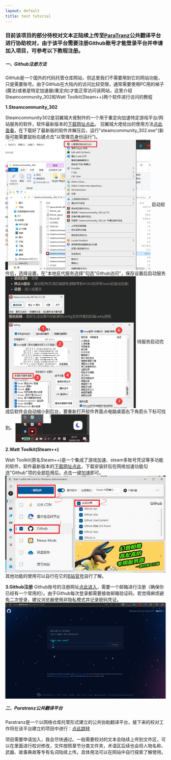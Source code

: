 ```yaml
---
layout: default
title: test tutorial
---
```


### 目前该项目的部分待校对文本正陆续上传至[ParaTranz](paratranz.cn)公共翻译平台进行协助校对，由于该平台需要注册Github账号才能登录平台并申请加入项目，可参考以下教程注册。

##### 一、Github注册方法

GitHub是一个国外的代码托管仓库网站，但这里我们不需要用到它的网站功能，只是需要账号。由于GitHub在大陆内的访问比较受限，通常需要使用PC用的梯子(魔法)或者是特定加速器(重定向)才能正常访问该网站，这里介绍Steamcommunity_302和Watt Toolkit(Steam++)两个软件进行访问的教程

**1.Steamcommunity_302**

Steamcommunity302是羽翼城大佬制作的一个用于重定向加速特定游戏平台/网站服务的软件，软件最新版本的[下载网址点此](www.dogfight360.com/blog/686/)。
羽翼城大佬给出的使用方法[点此查看](www.dogfight360.com/blog/knowledge-base/steamcommunity_302_manual/)，在下载好了最新版的软件并解压后，运行"steamcommunity_302.exe"(新版可能需要鼠标右键点击"以管理员身份运行")。
<img src="./img/scyunxin.png#" alt="sc302run" align="center" style="zoom:45%;" />
启动软件后，选择设置，在"本地反代服务选择"勾选"Github访问"，保存设置后启动服务
<img src="./img/scchoose.png#" alt="sc302choose" align="center" style="zoom:45%;" />
待服务启动完成后软件会自动缩小到后台，要重新打开软件界面点电脑桌面右下角箭头下标可找到。
<img src="./img/deskrightcor.png#" alt="desktoprightcorner" align="center" style="zoom:45%;" />


**2.Watt Toolkit(Steam++)**

Watt Toolkit(原名Steam++)是一个集成了游戏加速、steam多账号凭证等多功能的软件，软件最新版本的[下载网址点此](steampp.net/)，下载安装好后在网络加速功能勾选"Github"项的全部启用后，点击一键加速即可。
<img src="./img/wtchoose.png#" alt="wtchoose" align="center" style="zoom55%;" />
其他功能的使用可以自行在它的[B站官号](space.bilibili.com/3546572635768935)自行了解。

**3.Github注册**
Github账号的注册网址[点此进入](github.com/signup?source=login)，需要一个邮箱进行注册（确保你已经有一个常用的）。由于Github每次登录都需要接收邮箱验证码，若觉得麻烦避免二次登录，建议浏览器使用非隐私模式并记录密码凭证。
<img src="./img/ghsignup.png#" alt="ghsignup" align="center" style="zoom25%;" />

##### 二、Paratranz公共翻译平台

Paratranz是一个以网络仓库托管形式建立的公共协助翻译平台，接下来的校对工作将在该平台建立的项目中进行：[点此跳转](paratranz.cn/projects/8489)

项目需要申请加入，我会尽快通过。一般需要校对的文本会陆续上传到文件区，可以在里面进行校对修改，文件按照章节分类文件夹，术语区后续也会将人物名称、武器、故事典故等专有名词陆续上传。具体用法可以在网站中自行探索了解使用。